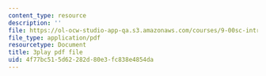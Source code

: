 ```yaml
---
content_type: resource
description: ''
file: https://ol-ocw-studio-app-qa.s3.amazonaws.com/courses/9-00sc-introduction-to-psychology-fall-2011/4f77bc515d62282d80e3fc838e4854da_2fbrl6WoIyo.pdf
file_type: application/pdf
resourcetype: Document
title: 3play pdf file
uid: 4f77bc51-5d62-282d-80e3-fc838e4854da
---
```

